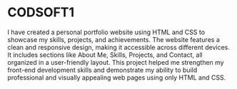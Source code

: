 # CODSOFT1
I have created a personal portfolio website using HTML and CSS to showcase my skills, projects, and achievements. The website features a clean and responsive design, making it accessible across different devices. It includes sections like About Me, Skills, Projects, and Contact, all organized in a user-friendly layout. This project helped me strengthen my front-end development skills and demonstrate my ability to build professional and visually appealing web pages using only HTML and CSS.

